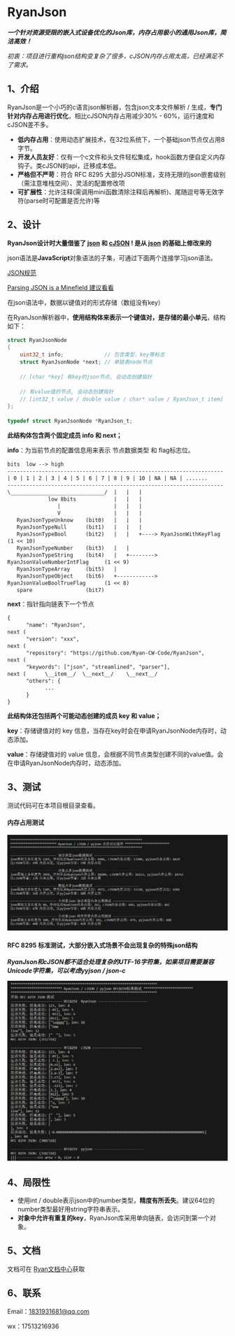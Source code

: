 # RyanJson
***一个针对资源受限的嵌入式设备优化的Json库，内存占用极小的通用Json库，简洁高效！***

*初衷：项目进行重构json结构变复杂了很多，cJSON内存占用太高，已经满足不了需求。*

## 1、介绍

RyanJson是一个小巧的c语言json解析器，包含json文本文件解析 / 生成，**专门针对内存占用进行优化**，相比cJSON内存占用减少30% - 60%，运行速度和cJSON差不多。

- **低内存占用**：使用动态扩展技术，在32位系统下，一个基础json节点仅占用8字节。
- **开发人员友好**：仅有一个c文件和头文件轻松集成，hook函数方便自定义内存钩子。类cJSON的api，迁移成本低。
- **严格但不严苛**：符合 RFC 8295 大部分JSON标准，支持无限的json嵌套级别（需注意堆栈空间）、灵活的配置修改项
- **可扩展性**：允许注释(需调用mini函数清除注释后再解析)、尾随逗号等无效字符(parse时可配置是否允许)等

## 2、设计

**RyanJson设计时大量借鉴了 [json](https://api.gitee.com/Lamdonn/json) 和 [cJSON](https://github.com/DaveGamble/cJSON) ! 是从 [json](https://api.gitee.com/Lamdonn/json) 的基础上修改来的**

json语法是**JavaScript**对象语法的子集，可通过下面两个连接学习json语法。

[JSON规范](https://www.json.org/json-en.html)

[Parsing JSON is a Minefield 建议看看](https://seriot.ch/projects/parsing_json.html)

在json语法中，数据以键值对的形式存储（数组没有key）

在RyanJson解析器中，**使用结构体来表示一个键值对，是存储的最小单元**，结构如下：

```c
struct RyanJsonNode
{
    uint32_t info;             // 包含类型，key等标志
    struct RyanJsonNode *next; // 单链表node节点

    // [char *key] 有key的json节点, 会动态创建指针

    // 有value值的节点, 会动态创建指针
    // [int32_t value / double value / char* value / RyanJson_t item]
};

typedef struct RyanJsonNode *RyanJson_t;
```

**此结构体包含两个固定成员 info 和 next；**

**info**：为当前节点的配置信息用来表示 节点数据类型 和 flag标志位。

```
bits  low --> high
---------------------------------------------------------------------
| 0 | 1 | 2 | 3 | 4 | 5 | 6 | 7 | 8 | 9 | 10 | NA | NA | .......
---------------------------------------------------------------------
\______________________________/  |   |   |
             low 8bits            |   |   |
                |                 |   |   |
                V                 |   |   |
   RyanJsonTypeUnknow    (bit0)   |   |   |
   RyanJsonTypeNull      (bit1)   |   |   |
   RyanJsonTypeBool      (bit2)   |   |   +----> RyanJsonWithKeyFlag			(1 << 10)
   RyanJsonTypeNumber    (bit3)   |   |
   RyanJsonTypeString    (bit4)   |   +--------> RyanJsonValueNumberIntFlag		(1 << 9)
   RyanJsonTypeArray     (bit5)   |
   RyanJsonTypeObject    (bit6)   +------------> RyanJsonValueBoolTrueFlag 		(1 << 8)
   spare				 (bit7)
```

**next**：指针指向链表下一个节点

```
{
	  "name": "RyanJson",
next (
	  "version": "xxx",
next (
	  "repository": "https://github.com/Ryan-CW-Code/RyanJson",
next (
	  "keywords": ["json", "streamlined", "parser"],
next (      \__item__/  \__next__/    \__next__/
	  "others": {
		    ...
	  }
}
```

**此结构体还包括两个可能动态创建的成员 key 和 value；**

**key**：存储键值对的 key 信息，当存在key时会在申请RyanJsonNode内存时，动态添加。

**value**：存储键值对的 value 信息，会根据不同节点类型创建不同的value值。会在申请RyanJsonNode内存时，动态添加。

## 3、测试

测试代码可在本项目根目录查看。

#### 内存占用测试

![image-20230822200726742](docs/assert/README.assert/image-20230822200726742.png)

#### RFC 8295 标准测试，大部分嵌入式场景不会出现复杂的特殊json结构

***RyanJson和cJSON都不适合处理复杂的UTF-16字符集，如果项目需要兼容Unicode字符集，可以考虑yyjson / json-c***

![image-20230822200717809](docs/assert/README.assert/image-20230822200717809.png)

## 4、局限性

- 使用int / double表示json中的number类型，**精度有所丢失**。建议64位的number类型最好用string字符串表示。
- **对象中允许有重复的key**，RyanJson库采用单向链表，会访问到第一个对象。

## 5、文档

文档可在 [Ryan文档中心](https://ryan-cw-code.github.io/RyanDocs/)获取

## 6、联系

Email：1831931681@qq.com

wx：17513216936
